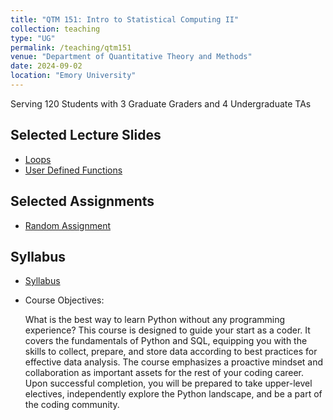 ```yaml
---
title: "QTM 151: Intro to Statistical Computing II"
collection: teaching
type: "UG"
permalink: /teaching/qtm151
venue: "Department of Quantitative Theory and Methods"
date: 2024-09-02
location: "Emory University"
---
```


Serving 120 Students with 3 Graduate Graders and 4 Undergraduate TAs

## Selected Lecture Slides
* [Loops](https://www.dropbox.com/scl/fi/nldohdn9j1e55yw9xn1cf/week-4-1.html?rlkey=awmtzmyzectrhzer0o3qzbenh&dl=0)
* [User Defined Functions](https://www.dropbox.com/scl/fi/6pqd3rleg01em9jheoc1y/week5-1.html?rlkey=5smp74t2k0z0nmcpnfvf3e0g3&dl=0)

## Selected Assignments
* [Random Assignment](https://www.dropbox.com/scl/fi/q3f2bq7f1fjsvyfgg6kt6/assignment6.html?rlkey=ct43jv9we4tahren9hfmp6eth&dl=0)

## Syllabus

* [Syllabus](https://www.dropbox.com/scl/fi/5l1c9jisjyccstz4hodpm/JK_f24_qtm151_1_release.pdf?rlkey=hp8d8r9qtepwsw2aqrgcs0ewx&dl=0)

* Course Objectives:
  
   What is the best way to learn Python without any programming experience? This course is designed to guide your start as a coder. It covers the fundamentals of Python and SQL, equipping you with the skills to collect, prepare, and store data according to best practices for effective data analysis. The course emphasizes a proactive mindset and collaboration as important assets for the rest of your coding career. Upon successful completion, you will be prepared to take upper-level electives, independently explore the Python landscape, and be a part of the coding community.


